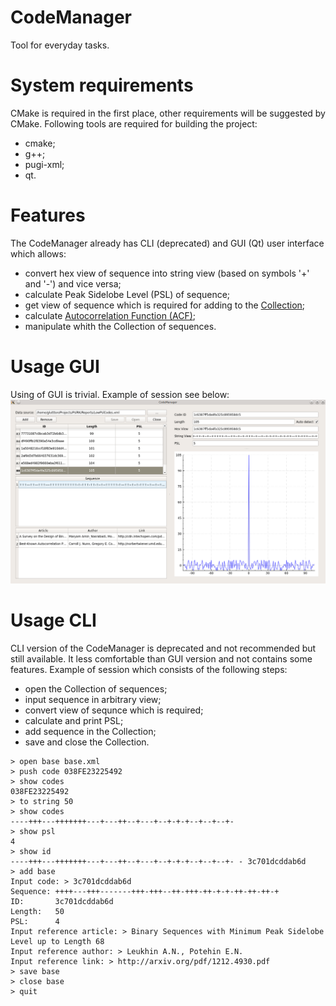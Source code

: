 CodeManager
===========
Tool for everyday tasks.



System requirements
===================
CMake is required in the first place, other requirements will be suggested by CMake.
Following tools are required for building the project:
- cmake;
- g++;
- pugi-xml;
- qt.



Features
========
The CodeManager already has CLI (deprecated) and GUI (Qt) user interface which allows:
- convert hex view of sequence into string view (based on symbols '+' and '-') and vice versa;
- calculate Peak Sidelobe Level (PSL) of sequence;
- get view of sequence which is required for adding to the [Collection](https://github.com/Gluttton/PslRK/tree/master/Reports);
- calculate [Autocorrelation Function (ACF)](http://en.wikipedia.org/wiki/Autocorrelation);
- manipulate whith the Collection of sequences.



Usage GUI
=========
Using of GUI is trivial. Example of session see below:
![Screenshot](Screenshot.png)



Usage CLI
=========
CLI version of the CodeManager is deprecated and not recommended but still available. It less comfortable than GUI version and not contains some features.
Example of session which consists of the following steps:
- open the Collection of sequences;
- input sequence in arbitrary view;
- convert view of sequnce which is required;
- calculate and print PSL;
- add sequence in the Collection;
- save and close the Collection.

```
> open base base.xml
> push code 038FE23225492
> show codes
038FE23225492
> to string 50
> show codes
----+++---+++++++---+---++--+---+--+-+-+--+--+--+-
> show psl
4
> show id
----+++---+++++++---+---++--+---+--+-+-+--+--+--+- - 3c701dcddab6d
> add base
Input code: > 3c701dcddab6d
Sequence: ++++---+++-------+++-+++--++-+++-++-+-+-++-++-++-+
ID:       3c701dcddab6d
Length:   50
PSL:      4
Input reference article: > Binary Sequences with Minimum Peak Sidelobe Level up to Length 68
Input reference author: > Leukhin A.N., Potehin E.N.
Input reference link: > http://arxiv.org/pdf/1212.4930.pdf
> save base
> close base
> quit
```
